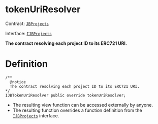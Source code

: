 # tokenUriResolver

Contract: [`JBProjects`](/api/contracts/jbprojects/README.md)

Interface: [`IJBProjects`](/api/interfaces/ijbprojects.md)

**The contract resolving each project ID to its ERC721 URI.**

# Definition

```solidity
/**
  @notice
  The contract resolving each project ID to its ERC721 URI.
*/
IJBTokenUriResolver public override tokenUriResolver;
```

* The resulting view function can be accessed externally by anyone.
* The resulting function overrides a function definition from the [`IJBProjects`](/api/interfaces/ijbprojects.md) interface.
